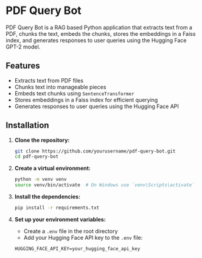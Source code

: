 # PDF Query Bot

PDF Query Bot is a RAG based Python application that extracts text from a PDF, chunks the text, embeds the chunks, stores the embeddings in a Faiss index, and generates responses to user queries using the Hugging Face GPT-2 model.

## Features

- Extracts text from PDF files
- Chunks text into manageable pieces
- Embeds text chunks using `SentenceTransformer`
- Stores embeddings in a Faiss index for efficient querying
- Generates responses to user queries using the Hugging Face API

## Installation

1. **Clone the repository:**

    ```bash
    git clone https://github.com/yourusername/pdf-query-bot.git
    cd pdf-query-bot
    ```

2. **Create a virtual environment:**

    ```bash
    python -m venv venv
    source venv/bin/activate  # On Windows use `venv\Scripts\activate`
    ```

3. **Install the dependencies:**

    ```bash
    pip install -r requirements.txt
    ```

4. **Set up your environment variables:**

    - Create a `.env` file in the root directory
    - Add your Hugging Face API key to the `.env` file:

    ```env
    HUGGING_FACE_API_KEY=your_hugging_face_api_key
    ```
